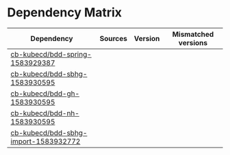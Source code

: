 # Dependency Matrix

Dependency | Sources | Version | Mismatched versions
---------- | ------- | ------- | -------------------
[cb-kubecd/bdd-spring-1583929387](https://github.com/cb-kubecd/bdd-spring-1583929387.git) |  | []() | 
[cb-kubecd/bdd-sbhg-1583930595](https://github.com/cb-kubecd/bdd-sbhg-1583930595.git) |  | []() | 
[cb-kubecd/bdd-gh-1583930595](https://github.com/cb-kubecd/bdd-gh-1583930595.git) |  | []() | 
[cb-kubecd/bdd-nh-1583930595](https://github.com/cb-kubecd/bdd-nh-1583930595.git) |  | []() | 
[cb-kubecd/bdd-sbhg-import-1583932772](https://github.com/cb-kubecd/bdd-sbhg-import-1583932772.git) |  | []() | 

